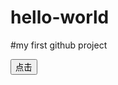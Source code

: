 # hello-world
#my first github project
<!DOCTYPE html>
<html>
<head>
	<title></title>
	<script type="text/javascript">
	window.onload=function(){
			var oBtn=document.getElementById('btn');
			var a='hello world';
			oBtn.onclick=function (){
				alert('Hello world');
			}
	}
	</script>
</head>
<body>
	<input type="button" id="btn" value="点击">
</body>
</html>
